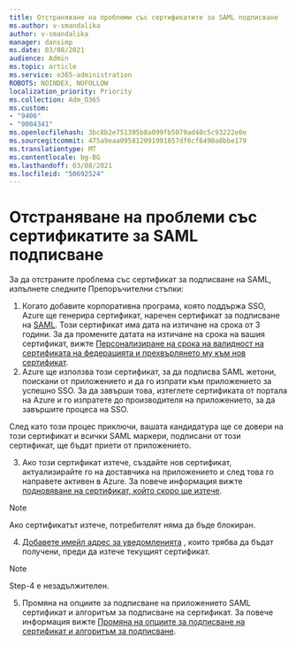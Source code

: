 ```yaml
---
title: Отстраняване на проблеми със сертификатите за SAML подписване
ms.author: v-smandalika
author: v-smandalika
manager: dansimp
ms.date: 03/08/2021
audience: Admin
ms.topic: article
ms.service: o365-administration
ROBOTS: NOINDEX, NOFOLLOW
localization_priority: Priority
ms.collection: Adm_O365
ms.custom:
- "9406"
- "9004341"
ms.openlocfilehash: 3bc8b2e751395b8a099fb5079ad40c5c93222e0e
ms.sourcegitcommit: 475a9eaa095812091991857df6cf6490a8bbe179
ms.translationtype: MT
ms.contentlocale: bg-BG
ms.lasthandoff: 03/08/2021
ms.locfileid: "50692524"
---
```

# <a name="troubleshoot-saml-signing-certificate-issues"></a>Отстраняване на проблеми със сертификатите за SAML подписване

За да отстраните проблема със сертификат за подписване на SAML, изпълнете следните Препоръчителни стъпки:

1. Когато добавите корпоративна програма, която поддържа SSO, Azure ще генерира сертификат, наречен сертификат за подписване на [SAML](https://docs.microsoft.com/azure/active-directory/manage-apps/manage-certificates-for-federated-single-sign-on#auto-generated-certificate-for-gallery-and-non-gallery-applications). Този сертификат има дата на изтичане на срока от 3 години. За да промените датата на изтичане на срока на вашия сертификат, вижте [Персонализиране на срока на валидност на сертификата на федерацията и прехвърлянето му към нов сертификат](https://docs.microsoft.com/azure/active-directory/manage-apps/manage-certificates-for-federated-single-sign-on#customize-the-expiration-date-for-your-federation-certificate-and-roll-it-over-to-a-new-certificate).
2. Azure ще използва този сертификат, за да подписва SAML жетони, поискани от приложението и да го изпрати към приложението за успешно SSO. За да завърши това, изтеглете сертификата от портала на Azure и го изпратете до производителя на приложението, за да завършите процеса на SSO.

След като този процес приключи, вашата кандидатура ще се довери на този сертификат и всички SAML маркери, подписани от този сертификат, ще бъдат приети от приложението.

3. Ако този сертификат изтече, създайте нов сертификат, актуализирайте го на доставчика на приложението и след това го направете активен в Azure. За повече информация вижте [подновяване на сертификат, който скоро ще изтече](https://docs.microsoft.com/azure/active-directory/manage-apps/manage-certificates-for-federated-single-sign-on#renew-a-certificate-that-will-soon-expire).

> [!NOTE]
> Ако сертификатът изтече, потребителят няма да бъде блокиран.

4. [Добавете имейл адрес за уведомленията](https://docs.microsoft.com/azure/active-directory/manage-apps/manage-certificates-for-federated-single-sign-on#add-email-notification-addresses-for-certificate-expiration) , които трябва да бъдат получени, преди да изтече текущият сертификат.

> [!NOTE]
> Step-4 е незадължителен.

5. Промяна на опциите за подписване на приложението SAML сертификат и алгоритъм за подписване на сертификат. За повече информация вижте [Промяна на опциите за подписване на сертификат и алгоритъм за подписване](https://docs.microsoft.com/azure/active-directory/manage-apps/certificate-signing-options).

